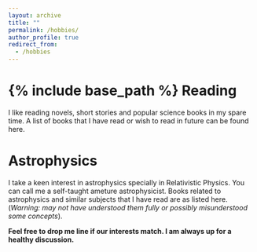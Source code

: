 ```yaml
---
layout: archive
title: ""
permalink: /hobbies/
author_profile: true
redirect_from:
  - /hobbies
---
```


{% include base_path %}
Reading
======
I like reading novels, short stories and popular science books in my spare time. A list of books that I have read or wish to read in future can be found <a href="https://avirupmandal.github.io/general-books/" style="text-decoration:none">here</a>.


Astrophysics
======
I take a keen interest in astrophysics specially in Relativistic Physics. You can call me a self-taught ameture astrophysicist. Books related to astrophysics and similar subjects that I have read are as listed <a href="https://avirupmandal.github.io/technical-books/" style="text-decoration:none">here</a>. (*Warning: may not have understood them fully or possibly misunderstood some concepts*).


**Feel free to drop me line if our interests match. I am always up for a healthy discussion.** 